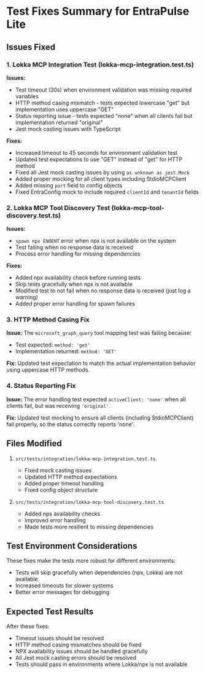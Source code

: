 # Test Fixes Summary for EntraPulse Lite

## Issues Fixed

### 1. Lokka MCP Integration Test (lokka-mcp-integration.test.ts)

**Issues:**
- Test timeout (30s) when environment validation was missing required variables
- HTTP method casing mismatch - tests expected lowercase "get" but implementation uses uppercase "GET"
- Status reporting issue - tests expected "none" when all clients fail but implementation returned "original"
- Jest mock casting issues with TypeScript

**Fixes:**
- Increased timeout to 45 seconds for environment validation test
- Updated test expectations to use "GET" instead of "get" for HTTP method
- Fixed all Jest mock casting issues by using `as unknown as jest.Mock`
- Added proper mocking for all client types including StdioMCPClient
- Added missing `port` field to config objects
- Fixed EntraConfig mock to include required `clientId` and `tenantId` fields

### 2. Lokka MCP Tool Discovery Test (lokka-mcp-tool-discovery.test.ts)

**Issues:**
- `spawn npx ENOENT` error when npx is not available on the system
- Test failing when no response data is received
- Process error handling for missing dependencies

**Fixes:**
- Added npx availability check before running tests
- Skip tests gracefully when npx is not available
- Modified test to not fail when no response data is received (just log a warning)
- Added proper error handling for spawn failures

### 3. HTTP Method Casing Fix

**Issue:**
The `microsoft_graph_query` tool mapping test was failing because:
- Test expected: `method: 'get'`
- Implementation returned: `method: 'GET'`

**Fix:**
Updated test expectation to match the actual implementation behavior using uppercase HTTP methods.

### 4. Status Reporting Fix

**Issue:**
The error handling test expected `activeClient: 'none'` when all clients fail, but was receiving `'original'`.

**Fix:**
Updated test mocking to ensure all clients (including StdioMCPClient) fail properly, so the status correctly reports 'none'.

## Files Modified

1. `src/tests/integration/lokka-mcp-integration.test.ts`
   - Fixed mock casting issues
   - Updated HTTP method expectations
   - Added proper timeout handling
   - Fixed config object structure

2. `src/tests/integration/lokka-mcp-tool-discovery.test.ts`
   - Added npx availability checks
   - Improved error handling
   - Made tests more resilient to missing dependencies

## Test Environment Considerations

These fixes make the tests more robust for different environments:
- Tests will skip gracefully when dependencies (npx, Lokka) are not available
- Increased timeouts for slower systems
- Better error messages for debugging

## Expected Test Results

After these fixes:
- Timeout issues should be resolved
- HTTP method casing mismatches should be fixed
- NPX availability issues should be handled gracefully
- All Jest mock casting errors should be resolved
- Tests should pass in environments where Lokka/npx is not available
